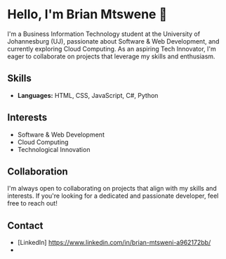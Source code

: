 # Hello, I'm Brian Mtswene 👋

I'm a Business Information Technology student at the University of Johannesburg (UJ), passionate about Software & Web Development, and currently exploring Cloud Computing. As an aspiring Tech Innovator, I'm eager to collaborate on projects that leverage my skills and enthusiasm.

## Skills

- **Languages:** HTML, CSS, JavaScript, C#, Python



## Interests

- Software & Web Development
- Cloud Computing
- Technological Innovation

## Collaboration

I'm always open to collaborating on projects that align with my skills and interests. If you're looking for a dedicated and passionate developer, feel free to reach out!

## Contact

- [LinkedIn] https://www.linkedin.com/in/brian-mtsweni-a962172bb/
-
